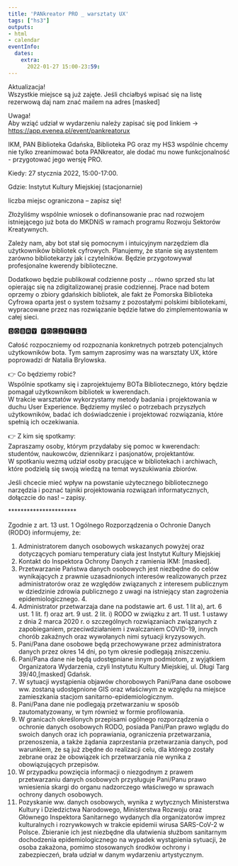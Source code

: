 ```yaml
---
title: 'PANkreator PRO _ warsztaty UX'
tags: ["hs3"]
outputs:
- html
- calendar
eventInfo:
  dates:
    extra:
      2022-01-27 15:00-23:59:
---
```

Aktualizacja!  
Wszystkie miejsce są już zajęte. Jeśli chciałbyś wpisać się na listę rezerwową daj nam znać mailem na adres [masked]

 Uwaga!  
Aby wziąć udział w wydarzeniu należy zapisać się pod linkiem -> <https://app.evenea.pl/event/pankreatorux>

 IKM, PAN Biblioteka Gdańska, Biblioteka PG oraz my HS3 wspólnie chcemy nie tylko zreanimować bota PANkreator, ale dodać mu nowe funkcjonalność - przygotować jego wersję PRO.

 Kiedy: 27 stycznia 2022, 15:00-17:00.

 Gdzie: Instytut Kultury Miejskiej (stacjonarnie)

 liczba miejsc ograniczona – zapisz się!

 Złożyliśmy wspólnie wniosek o dofinansowanie prac nad rozwojem istniejącego już bota do MKDNiS w ramach programu Rozwoju Sektorów Kreatywnych.

 Zależy nam, aby bot stał się pomocnym i intuicyjnym narzędziem dla użytkowników bibliotek cyfrowych. Planujemy, że stanie się asystentem zarówno bibliotekarzy jak i czytelników. Będzie przygotowywał profesjonalne kwerendy biblioteczne.

 Dodatkowo będzie publikował codzienne posty … równo sprzed stu lat opierając się na zdigitalizowanej prasie codziennej. Prace nad botem oprzemy o zbiory gdańskich bibliotek, ale fakt że Pomorska Biblioteka Cyfrowa oparta jest o system tożsamy z pozostałymi polskimi bibliotekami, wypracowane przez nas rozwiązanie będzie łatwe do zimplementowania w całej sieci.

 🅳🅾🅱🆁🆈 ​ 🅿🅾🅲🆉🅰̨🆃🅴🅺

 Całość rozpoczniemy od rozpoznania konkretnych potrzeb potencjalnych użytkowników bota. Tym samym zaprosimy was na warsztaty UX, które poprowadzi dr Natalia Brylowska.

 👉 Co będziemy robić?  
Wspólnie spotkamy się i zaprojektujemy BOTa Bibliotecznego, który będzie pomagał użytkownikom bibliotek w kwerendach.  
W trakcie warsztatów wykorzystamy metody badania i projektowania w duchu User Experience. Będziemy myśleć o potrzebach przyszłych użytkowników, badać ich doświadczenie i projektować rozwiązania, które spełnią ich oczekiwania.

 👉 Z kim się spotkamy:  
Zapraszamy osoby, którym przydałaby się pomoc w kwerendach: studentów, naukowców, dziennikarz i pasjonatów, projektantów.  
W spotkaniu wezmą udział osoby pracujące w bibliotekach i archiwach, które podzielą się swoją wiedzą na temat wyszukiwania zbiorów.

 Jeśli chcecie mieć wpływ na powstanie użytecznego bibliotecznego narzędzia i poznać tajniki projektowania rozwiązań informatycznych, dołączcie do nas! – zapisy.

 \*\*\*\*\*\*\*\*\*\*\*\*\*\*\*\*\*\*\*\*\*\*

 Zgodnie z art. 13 ust. 1 Ogólnego Rozporządzenia o Ochronie Danych (RODO) informujemy, że:  
1. Administratorem danych osobowych wskazanych powyżej oraz dotyczących pomiaru temperatury ciała jest Instytut Kultury Miejskiej  
2. Kontakt do Inspektora Ochrony Danych z ramienia IKM: [masked].  
3. Przetwarzanie Państwa danych osobowych jest niezbędne do celów wynikających z prawnie uzasadnionych interesów realizowanych przez administratorów oraz ze względów związanych z interesem publicznym w dziedzinie zdrowia publicznego z uwagi na istniejący stan zagrożenia epidemiologicznego. 4.  
4. Administrator przetwarzaja dane na podstawie art. 6 ust. 1 lit a), art. 6 ust. 1 lit. f) oraz art. 9 ust. 2 lit. i) RODO w związku z art. 11 ust. 1 ustawy z dnia 2 marca 2020 r. o szczególnych rozwiązaniach związanych z zapobieganiem, przeciwdziałaniem i zwalczaniem COVID-19, innych chorób zakaźnych oraz wywołanych nimi sytuacji kryzysowych.  
5. Pani/Pana dane osobowe będą przechowywane przez administratora danych przez okres 14 dni, po tym okresie podlegają zniszczeniu.  
6. Pani/Pana dane nie będą udostępniane innym podmiotom, z wyjątkiem Organizatora Wydarzenia, czyli Instytutu Kultury Miejskiej, ul. Długi Targ 39/40,[masked] Gdańsk.  
7. W sytuacji wystąpienia objawów chorobowych Pani/Pana dane osobowe ww. zostaną udostępnione GIS oraz właściwym ze względu na miejsce zamieszkania stacjom sanitarno-epidemiologicznym.  
8. Pani/Pana dane nie podlegają przetwarzaniu w sposób zautomatyzowany, w tym również w formie profilowania.  
9. W granicach określonych przepisami ogólnego rozporządzenia o ochronie danych osobowych RODO, posiada Pani/Pan prawo wglądu do swoich danych oraz ich poprawiania, ograniczenia przetwarzania, przenoszenia, a także żądania zaprzestania przetwarzania danych, pod warunkiem, że są już zbędne do realizacji celu, dla którego zostały zebrane oraz że obowiązek ich przetwarzania nie wynika z obowiązujących przepisów.  
10. W przypadku powzięcia informacji o niezgodnym z prawem przetwarzaniu danych osobowych przysługuje Pani/Panu prawo wniesienia skargi do organu nadzorczego właściwego w sprawach ochrony danych osobowych.  
11. Pozyskanie ww. danych osobowych, wynika z wytycznych Ministerstwa Kultury i Dziedzictwa Narodowego, Ministerstwa Rozwoju oraz Głównego Inspektora Sanitarnego wydanych dla organizatorów imprez kulturalnych i rozrywkowych w trakcie epidemii wirusa SARS-CoV-2 w Polsce. Zbieranie ich jest niezbędne dla ułatwienia służbom sanitarnym dochodzenia epidemiologicznego na wypadek wystąpienia sytuacji, że osoba zakażona, pomimo stosowanych środków ochrony i zabezpieczeń, brała udział w danym wydarzeniu artystycznym.

 
    